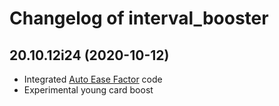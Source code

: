 # Changelog of interval_booster

[comment]: # (DO NOT MODIFY. new changelog goes here)

## 20.10.12i24 (2020-10-12)

- Integrated [Auto Ease Factor](https://ankiweb.net/shared/info/1672712021) code
- Experimental young card boost
